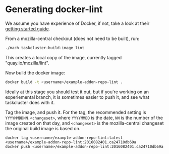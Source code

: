 # Generating docker-lint

We assume you have experience of Docker, if not, take a look at their
[getting started guide](https://docs.docker.com/engine/getstarted/).

From a mozilla-central checkout (does not need to be built), run:

```sh
./mach taskcluster-build-image lint
```

This creates a local copy of the image, currently tagged "quay.io/mozilla/lint".

Now build the docker image:

```sh
docker build -t <username>/example-addon-repo-lint .
```

Ideally at this stage you should test it out, but if you're working on an
experiemental branch, it is sometimes easier to push it, and see what taskcluster
does with it.

Tag the image, and push it. For the tag, the recommended setting is
`YYYYMMDDNN.<changeset>`, where `YYYYMMDD` is the date, `NN` is the number of the
image created on that day, and `<changeset>` is the mozilla-central changeset the
original build image is based on.

```
docker tag <username>/example-addon-repo-lint:latest <username>/example-addon-repo-lint:2016082401.ca24710db69a
docker push <username>/example-addon-repo-lint:2016082401.ca24710db69a
```

